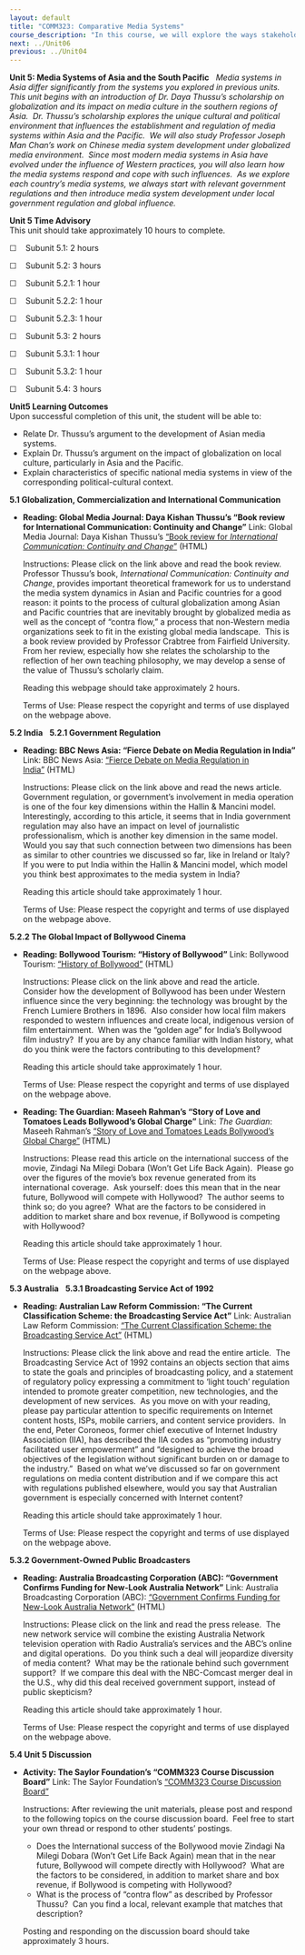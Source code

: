 ```yaml
---
layout: default
title: "COMM323: Comparative Media Systems"
course_description: "In this course, we will explore the ways stakeholders influence the media environment we live in today. We will critically examine the ways new media technology allows the general population to access and actively contribute to social media content. This course will also develop a working knowledge of how media are operated and regulated under varied political and economic influences."
next: ../Unit06
previous: ../Unit04
---
```

**Unit 5: Media Systems of Asia and the South Pacific** <span
id="5"></span> 
*Media systems in Asia differ significantly from the systems you
explored in previous units.  This unit begins with an introduction of
Dr. Daya Thussu’s scholarship on globalization and its impact on media
culture in the southern regions of Asia.  Dr. Thussu’s scholarship
explores the unique cultural and political environment that influences
the establishment and regulation of media systems within Asia and the
Pacific.  We will also study Professor Joseph Man Chan’s work on Chinese
media system development under globalized media environment.  Since most
modern media systems in Asia have evolved under the influence of Western
practices, you will also learn how the media systems respond and cope
with such influences.  As we explore each country’s media systems, we
always start with relevant government regulations and then introduce
media system development under local government regulation and global
influence.*

**Unit 5 Time Advisory**  
This unit should take approximately 10 hours to complete.  
  
 ☐    Subunit 5.1: 2 hours  
  
 ☐    Subunit 5.2: 3 hours

  
 ☐    Subunit 5.2.1: 1 hour  
  
 ☐    Subunit 5.2.2: 1 hour  
  
 ☐    Subunit 5.2.3: 1 hour

  
 ☐    Subunit 5.3: 2 hours

  
 ☐    Subunit 5.3.1: 1 hour  
  
 ☐    Subunit 5.3.2: 1 hour

  
 ☐    Subunit 5.4: 3 hours

**Unit5 Learning Outcomes**  
Upon successful completion of this unit, the student will be able to:  
-   Relate Dr. Thussu’s argument to the development of Asian media
    systems.
-   Explain Dr. Thussu’s argument on the impact of globalization on
    local culture, particularly in Asia and the Pacific.
-   Explain characteristics of specific national media systems in view
    of the corresponding political-cultural context.

**5.1 Globalization, Commercialization and International Communication**
<span id="5.1"></span> 
-   **Reading: Global Media Journal: Daya Kishan Thussu’s “Book review
    for International Communication: Continuity and Change”**
    Link: Global Media Journal: Daya Kishan Thussu’s [“Book review for
    *International Communication: Continuity and
    Change*”](http://lass.purduecal.edu/cca/gmj/sp03/issuebookreview/crabtree.htm) (HTML)  
      
     Instructions: Please click on the link above and read the book
    review.  Professor Thussu’s book, *International Communication:
    Continuity and Change*, provides important theoretical framework for
    us to understand the media system dynamics in Asian and Pacific
    countries for a good reason: it points to the process of cultural
    globalization among Asian and Pacific countries that are inevitably
    brought by globalized media as well as the concept of “contra flow,”
    a process that non-Western media organizations seek to fit in the
    existing global media landscape.  This is a book review provided by
    Professor Crabtree from Fairfield University.  From her review,
    especially how she relates the scholarship to the reflection of her
    own teaching philosophy, we may develop a sense of the value of
    Thussu’s scholarly claim.  
      
     Reading this webpage should take approximately 2 hours.  
      
     Terms of Use: Please respect the copyright and terms of use
    displayed on the webpage above.

**5.2 India** <span id="5.2"></span> 
**5.2.1 Government Regulation** <span id="5.2.1"></span> 
-   **Reading: BBC News Asia: “Fierce Debate on Media Regulation in
    India”**
    Link: BBC News Asia: [“Fierce Debate on Media Regulation in
    India”](http://www.bbc.co.uk/news/world-asia-17982262) (HTML)  
      
     Instructions: Please click on the link above and read the news
    article.  Government regulation, or government’s involvement in
    media operation is one of the four key dimensions within the Hallin
    & Mancini model.  Interestingly, according to this article, it seems
    that in India government regulation may also have an impact on level
    of journalistic professionalism, which is another key dimension in
    the same model.  Would you say that such connection between two
    dimensions has been as similar to other countries we discussed so
    far, like in Ireland or Italy?  If you were to put India within the
    Hallin & Mancini model, which model you think best approximates to
    the media system in India?  
      
     Reading this article should take approximately 1 hour.  
      
     Terms of Use: Please respect the copyright and terms of use
    displayed on the webpage above.

**5.2.2 The Global Impact of Bollywood Cinema** <span
id="5.2.2"></span> 
-   **Reading: Bollywood Tourism: “History of Bollywood”**
    Link: Bollywood Tourism: [“History of
    Bollywood”](http://www.bollywoodtourism.com/bollywood-history) (HTML)  
      
     Instructions: Please click on the link above and read the article. 
    Consider how the development of Bollywood has been under Western
    influence since the very beginning: the technology was brought by
    the French Lumiere Brothers in 1896.  Also consider how local film
    makers responded to western influences and create local, indigenous
    version of film entertainment.  When was the “golden age” for
    India’s Bollywood film industry?  If you are by any chance familiar
    with Indian history, what do you think were the factors contributing
    to this development?  
      
     Reading this article should take approximately 1 hour.  
      
     Terms of Use: Please respect the copyright and terms of use
    displayed on the webpage above.

-   **Reading: The Guardian: Maseeh Rahman’s “Story of Love and Tomatoes
    Leads Bollywood’s Global Charge”**
    Link: *The Guardian*: Maseeh Rahman’s [“Story of Love and Tomatoes
    Leads Bollywood’s Global
    Charge”](http://www.guardian.co.uk/world/2011/jul/31/zindagi-milegi-dobara-bollywood) (HTML)  
      
     Instructions: Please read this article on the international success
    of the movie, Zindagi Na Milegi Dobara (Won’t Get Life Back Again). 
    Please go over the figures of the movie’s box revenue generated from
    its international coverage.  Ask yourself: does this mean that in
    the near future, Bollywood will compete with Hollywood?  The author
    seems to think so; do you agree?  What are the factors to be
    considered in addition to market share and box revenue, if Bollywood
    is competing with Hollywood?  
      
     Reading this article should take approximately 1 hour.  
      
     Terms of Use: Please respect the copyright and terms of use
    displayed on the webpage above.

**5.3 Australia** <span id="5.3"></span> 
**5.3.1 Broadcasting Service Act of 1992** <span id="5.3.1"></span> 
-   **Reading: Australian Law Reform Commission: “The Current
    Classification Scheme: the Broadcasting Service Act”**
    Link: Australian Law Reform Commission: [“The Current Classification
    Scheme: the Broadcasting Service
    Act”](http://www.alrc.gov.au/publications/2-current-classification-scheme/broadcasting-services-act) (HTML)  
      
     Instructions: Please click the link above and read the entire
    article.  The Broadcasting Service Act of 1992 contains an objects
    section that aims to state the goals and principles of broadcasting
    policy, and a statement of regulatory policy expressing a commitment
    to ‘light touch’ regulation intended to promote greater competition,
    new technologies, and the development of new services.  As you move
    on with your reading, please pay particular attention to specific
    requirements on Internet content hosts, ISPs, mobile carriers, and
    content service providers.  In the end, Peter Coroneos, former chief
    executive of Internet Industry Association (IIA), has described the
    IIA codes as “promoting industry facilitated user empowerment” and
    “designed to achieve the broad objectives of the legislation without
    significant burden on or damage to the industry.”  Based on what
    we’ve discussed so far on government regulations on media content
    distribution and if we compare this act with regulations published
    elsewhere, would you say that Australian government is especially
    concerned with Internet content?  
      
     Reading this article should take approximately 1 hour.  
      
     Terms of Use: Please respect the copyright and terms of use
    displayed on the webpage above.

**5.3.2 Government-Owned Public Broadcasters** <span id="5.3.2"></span> 
-   **Reading: Australia Broadcasting Corporation (ABC): “Government
    Confirms Funding for New-Look Australia Network”**
    Link: Australia Broadcasting Corporation (ABC): [“Government
    Confirms Funding for New-Look Australia
    Network”](http://about.abc.net.au/press-releases/government-confirms-funding-for-new-look-australia-network/) (HTML)  
      
     Instructions: Please click on the link and read the press release. 
    The new network service will combine the existing Australia Network
    television operation with Radio Australia’s services and the ABC’s
    online and digital operations.  Do you think such a deal will
    jeopardize diversity of media content?  What may be the rationale
    behind such government support?  If we compare this deal with the
    NBC-Comcast merger deal in the U.S., why did this deal received
    government support, instead of public skepticism?  
      
     Reading this article should take approximately 1 hour.  
      
     Terms of Use: Please respect the copyright and terms of use
    displayed on the webpage above.

**5.4 Unit 5 Discussion** <span id="5.4"></span> 
-   **Activity: The Saylor Foundation’s “COMM323 Course Discussion
    Board”**
    Link: The Saylor Foundation’s [“COMM323 Course Discussion
    Board”](http://forums.saylor.org/forum/communications/COMM323/)  
      
     Instructions: After reviewing the unit materials, please post and
    respond to the following topics on the course discussion board. 
    Feel free to start your own thread or respond to other students’
    postings.  

    -   Does the International success of the Bollywood movie Zindagi Na
        Milegi Dobara (Won’t Get Life Back Again) mean that in the near
        future, Bollywood will compete directly with Hollywood?  What
        are the factors to be considered, in addition to market share
        and box revenue, if Bollywood is competing with Hollywood?
    -   What is the process of “contra flow” as described by Professor
        Thussu?  Can you find a local, relevant example that matches
        that description?

    Posting and responding on the discussion board should take
    approximately 3 hours.


